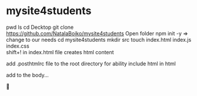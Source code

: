 # mysite4students

pwd
ls
cd Decktop
git clone https://github.com/NatalaBoiko/mysite4students
Open folder
npm init -y
=> change to our needs
cd mysite4students
mkdir src
touch index.html index.js index.css  
shift+! in index.html file creates html content

add .posthtmlrc file to the root directory for ability include html in html

add <script type='module' src='./index.js'></script> to the body...

🧐
